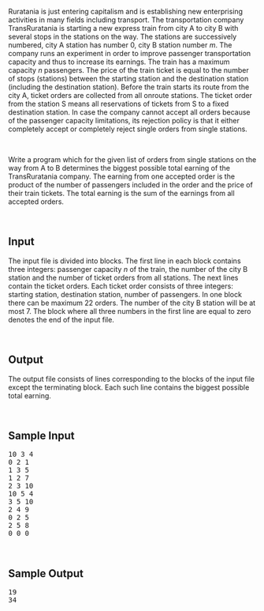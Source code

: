 <p>Ruratania is just entering capitalism and is establishing new enterprising activities in many fields including transport. The transportation company TransRuratania is starting a new express train from city A to city B with several stops in the stations on the way. The stations are successively numbered, city A station has number 0, city B station number&nbsp;<em>m</em>. The company runs an experiment in order to improve passenger transportation capacity and thus to increase its earnings. The train has a maximum capacity&nbsp;<em>n</em>&nbsp;passengers. The price of the train ticket is equal to the number of stops (stations) between the starting station and the destination station (including the destination station). Before the train starts its route from the city A, ticket orders are collected from all onroute stations. The ticket order from the station S means all reservations of tickets from S to a fixed destination station. In case the company cannot accept all orders because of the passenger capacity limitations, its rejection policy is that it either completely accept or completely reject single orders from single stations.</p>
<p>&nbsp;</p>
<p>Write a program which for the given list of orders from single stations on the way from A to B determines the biggest possible total earning of the TransRuratania company. The earning from one accepted order is the product of the number of passengers included in the order and the price of their train tickets. The total earning is the sum of the earnings from all accepted orders.</p>
<p>&nbsp;</p>
<h2><span style="color: #000000;"><a name="SECTION0001001000000000000000">Input</a></span></h2>
<p>The input file is divided into blocks. The first line in each block contains three integers: passenger capacity&nbsp;<em>n</em>&nbsp;of the train, the number of the city B station and the number of ticket orders from all stations. The next lines contain the ticket orders. Each ticket order consists of three integers: starting station, destination station, number of passengers. In one block there can be maximum 22 orders. The number of the city B station will be at most 7. The block where all three numbers in the first line are equal to zero denotes the end of the input file.</p>
<p>&nbsp;</p>
<h2><span style="color: #000000;"><a name="SECTION0001002000000000000000">Output</a></span></h2>
<p>The output file consists of lines corresponding to the blocks of the input file except the terminating block. Each such line contains the biggest possible total earning.</p>
<p>&nbsp;</p>
<h2><span style="color: #000000;"><a name="SECTION0001003000000000000000">Sample Input</a></span></h2>
<pre>10 3 4
0 2 1
1 3 5
1 2 7
2 3 10
10 5 4
3 5 10
2 4 9
0 2 5
2 5 8
0 0 0</pre>
<p>&nbsp;</p>
<h2><span style="color: #000000;"><a name="SECTION0001004000000000000000">Sample Output</a></span></h2>
<pre>19
34</pre>